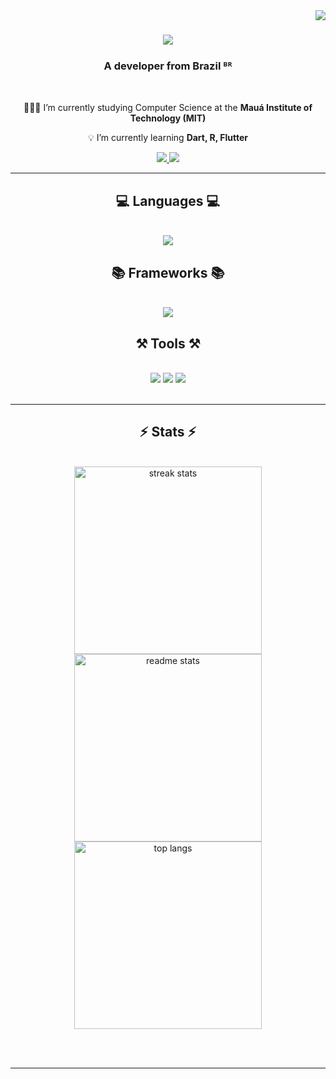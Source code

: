 <img align="right" src="https://visitor-badge.laobi.icu/badge?page_id=Kizzuki.Kizzuki" />

<h1 align="center">
    <img src="https://readme-typing-svg.herokuapp.com/?font=Righteous&size=35&center=true&vCenter=true&width=500&height=70&color=3299CC&duration=4000&lines=Hi+There!+👋🏻;+I'm+Thiago+Arevolo!;" />
</h1>

<h3 align="center">A developer from Brazil ᴮᴿ </h3>

<br/>

<div align="center">
 
 🧑🏻‍💻 I’m currently studying Computer Science at the **Mauá Institute of Technology (MIT)** 
 
 💡 I’m currently learning **Dart, R, Flutter**

 </div>
 
<div align="center"> 
  <a href="mailto:arevolo.thiago@gmail.com">
    <img src="https://img.shields.io/badge/Gmail-333333?style=for-the-badge&logo=gmail&logoColor=red" />
  </a>
    
  <a href="https://www.linkedin.com/in/thiago-arevolo/" target="_blank">
    <img src="https://img.shields.io/badge/LinkedIn-0077B5?style=for-the-badge&logo=linkedin&logoColor=white" target="_blank" />
  </a>
</div>

 <hr/>
 
<h2 align="center">💻 Languages 💻</h2>
<br/>
<div align="center">
    <img src="https://skillicons.dev/icons?i=r,python,javascript,typescript,java,react,dart,flutter,mysql" /><br>
    
</div>
<h2 align="center">📚 Frameworks 📚</h2>
<br/>
<div align="center">
    <img src="https://skillicons.dev/icons?i=html,css,vscode,github,figma,git,discord" /><br>
    
</div>
<h2 align="center">⚒️ Tools ⚒️</h2>
<br/>
<div align="center">
    <img src="https://img.shields.io/badge/Microsoft_Excel-217346?style=for-the-badge&logo=microsoft-excel&logoColor=white" />
    <img src="https://img.shields.io/badge/Microsoft_PowerPoint-B7472A?style=for-the-badge&logo=microsoft-powerpoint&logoColor=white" />
    <img src="https://img.shields.io/badge/Microsoft_Word-2B579A?style=for-the-badge&logo=microsoft-word&logoColor=white" />
<br>
    
</div>

<br/>
<hr/>

<h2 align="center">⚡ Stats ⚡</h2>
<br>
<div align=center>
  <img width=300 src="https://streak-stats.demolab.com/?user=Kizzuki&count_private=true&theme=react&border_radius=10" alt="streak stats"/>
  <img width=300 src="https://github-readme-stats.vercel.app/api?username=Kizzuki&count_private=true&show_icons=true&theme=react&rank_icon=github&border_radius=10" alt="readme stats" />
  <img width=300 align="center" src="https://github-readme-stats.vercel.app/api/top-langs/?username=Kizzuki&hide=HTML&langs_count=8&layout=compact&theme=react&border_radius=10&size_weight=0.5&count_weight=0.5&exclude_repo=github-readme-stats" alt="top langs" />
</div>

<br/><br/>

<hr/>
